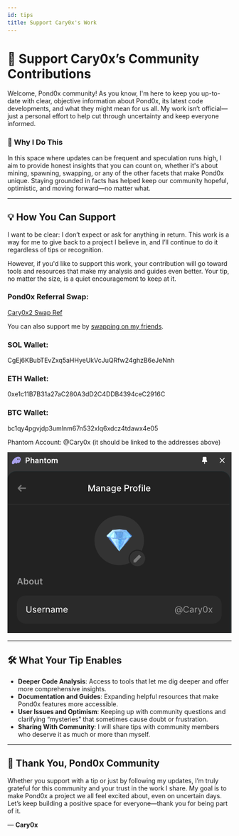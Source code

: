```yaml
---
id: tips
title: Support Cary0x's Work
---
```


# 🌱 Support Cary0x’s Community Contributions

Welcome, Pond0x community! As you know, I'm here to keep you up-to-date with clear, objective information about Pond0x, its latest code developments, and what they might mean for us all. My work isn’t official—just a personal effort to help cut through uncertainty and keep everyone informed.

### 🌌 Why I Do This

In this space where updates can be frequent and speculation runs high, I aim to provide honest insights that you can count on, whether it's about mining, spawning, swapping, or any of the other facets that make Pond0x unique. Staying grounded in facts has helped keep our community hopeful, optimistic, and moving forward—no matter what.

---

## 💡 How You Can Support

I want to be clear: I don’t expect or ask for anything in return. This work is a way for me to give back to a project I believe in, and I’ll continue to do it regardless of tips or recognition.

However, if you'd like to support this work, your contribution will go toward tools and resources that make my analysis and guides even better. Your tip, no matter the size, is a quiet encouragement to keep at it.

### Pond0x Referral Swap:

[Cary0x2 Swap Ref](https://pond0x.com/swap/solana?ref=7WTPWhjEfyDrJA5crD9naahKgMDKQUqoXTMpLW4T3kkGkmUFVWsFj2opZoM)

You can also support me by [swapping on my friends](/community#the-pond).

### SOL Wallet:
CgEj6KBubTEvZxq5aHHyeUkVcJuQRfw24ghzB6eJeNnh

### ETH Wallet:
0xe1c11B7B31a27aC280A3dD2C4DDB4394ceC2916C

### BTC Wallet:
bc1qy4pgvjdp3umlnm67n532xlq6xdcz4tdawx4e05

Phantom Account: @Cary0x (it should be linked to the addresses above)

![Phantom](phantom.png)

---

## 🛠 What Your Tip Enables

- **Deeper Code Analysis**: Access to tools that let me dig deeper and offer more comprehensive insights.
- **Documentation and Guides**: Expanding helpful resources that make Pond0x features more accessible.
- **User Issues and Optimism**: Keeping up with community questions and clarifying “mysteries” that sometimes cause doubt or frustration.
- **Sharing With Community**: I will share tips with community members who deserve it as much or more than myself.

---

## 🙏 Thank You, Pond0x Community

Whether you support with a tip or just by following my updates, I’m truly grateful for this community and your trust in the work I share. My goal is to make Pond0x a project we all feel excited about, even on uncertain days. Let’s keep building a positive space for everyone—thank you for being part of it.

— **Cary0x**